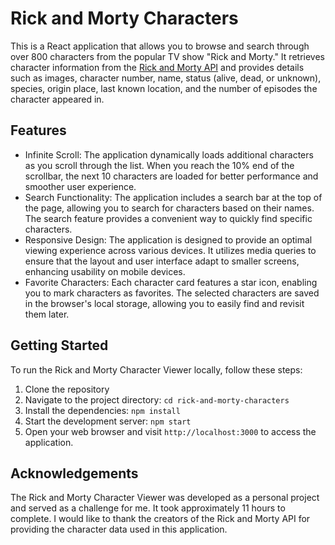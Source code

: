 <h1>Rick and Morty Characters</h1>
<p>
    This is a React application that allows you to browse and search through
    over 800 characters from the popular TV show "Rick and Morty." It retrieves
    character information from the
    <a href="https://rickandmortyapi.com/" target="_new">Rick and Morty API</a>
    and provides details such as images, character number, name, status (alive,
    dead, or unknown), species, origin place, last known location, and the
    number of episodes the character appeared in.
</p>
<h2>Features</h2>
<ul>
    <li>
        Infinite Scroll: The application dynamically loads additional characters
        as you scroll through the list. When you reach the 10% end of the
        scrollbar, the next 10 characters are loaded for better performance and
        smoother user experience.
    </li>
    <li>
        Search Functionality: The application includes a search bar at the top
        of the page, allowing you to search for characters based on their names.
        The search feature provides a convenient way to quickly find specific
        characters.
    </li>
    <li>
        Responsive Design: The application is designed to provide an optimal
        viewing experience across various devices. It utilizes media queries to
        ensure that the layout and user interface adapt to smaller screens,
        enhancing usability on mobile devices.
    </li>
    <li>
        Favorite Characters: Each character card features a star icon, enabling
        you to mark characters as favorites. The selected characters are saved
        in the browser's local storage, allowing you to easily find and revisit
        them later.
    </li>
</ul>
<h2>Getting Started</h2>
<p>To run the Rick and Morty Character Viewer locally, follow these steps:</p>
<ol>
    <li>Clone the repository</li>
    <li>Navigate to the project directory: <code>cd rick-and-morty-characters</code></li>
    <li>Install the dependencies: <code>npm install</code></li>
    <li>Start the development server: <code>npm start</code></li>
    <li>
        Open your web browser and visit
        <code>http://localhost:3000</code> to access the application.
    </li>
</ol>
<h2>Acknowledgements</h2>
<p>
    The Rick and Morty Character Viewer was developed as a personal project and
    served as a challenge for me. It took approximately 11 hours to complete. I
    would like to thank the creators of the Rick and Morty API for providing the
    character data used in this application.
</p>

